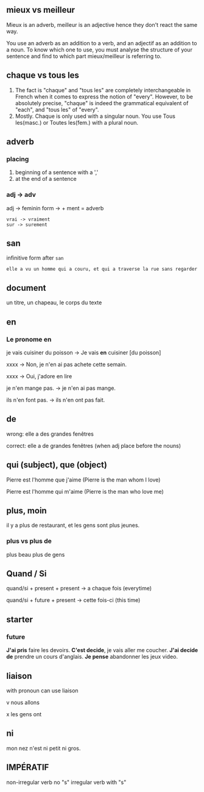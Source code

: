 ## mieux vs meilleur

Mieux is an adverb, meilleur is an adjective hence they don't react the same way. 

You use an adverb as an addition to a verb, and an adjectif as an addition to a noun. To know which one to use, you must analyse the structure of your sentence and find to which part mieux/meilleur is referring to.

## chaque vs tous les
1. The fact is "chaque" and "tous les" are completely interchangeable in French when it comes to express the notion of "every". However, to be absolutely precise, "chaque" is indeed the grammatical equivalent of "each", and "tous les" of "every".
2. Mostly. Chaque is only used with a singular noun. You use Tous les(masc.) or Toutes les(fem.) with a plural noun.

## adverb

### placing
1. beginning of a sentence with a ','
2. at the end of a sentence

### adj -> adv
adj -> feminin form -> + ment = adverb
```
vrai -> vraiment
sur -> surement
```

## san
infinitive form after `san`
```
elle a vu un homme qui a couru, et qui a traverse la rue sans regarder
```
## document

un titre, un chapeau, le corps du texte

## en
### Le pronome en
je vais cuisiner du poisson -> Je vais **en** cuisiner [du poisson]

xxxx -> Non, je n'en ai pas achete cette semain.

xxxx -> Oui, j'adore en lire

je n'en mange pas. -> je n'en ai pas mange.

ils n'en font pas. -> ils n'en ont pas fait.

## de

wrong: elle a des grandes fenêtres

correct: elle a de grandes fenêtres (when adj place before the nouns)

## qui (subject), que (object)

Pierre est l'homme que j'aime (Pierre is the man whom I love)

Pierre est l'homme qui m'aime (Pierre is the man who love me)

## plus, moin
il y a plus de restaurant, et les gens sont plus jeunes.

### plus vs plus de
plus beau
plus de gens

## Quand / Si
quand/si + present + present -> a chaque fois (everytime)

quand/si + future + present -> cette fois-ci (this time)

## starter

### future

**J'ai pris** faire les devoirs.
**C'est decide**, je vais aller me coucher.
**J'ai decide de** prendre un cours d'anglais.
**Je pense** abandonner les jeux video.

## liaison
with pronoun can use liaison

v nous allons

x les gens ont 

## ni
mon nez n'est ni petit ni gros.

## IMPÉRATIF
non-irregular verb no "s"
irregular verb with "s"
